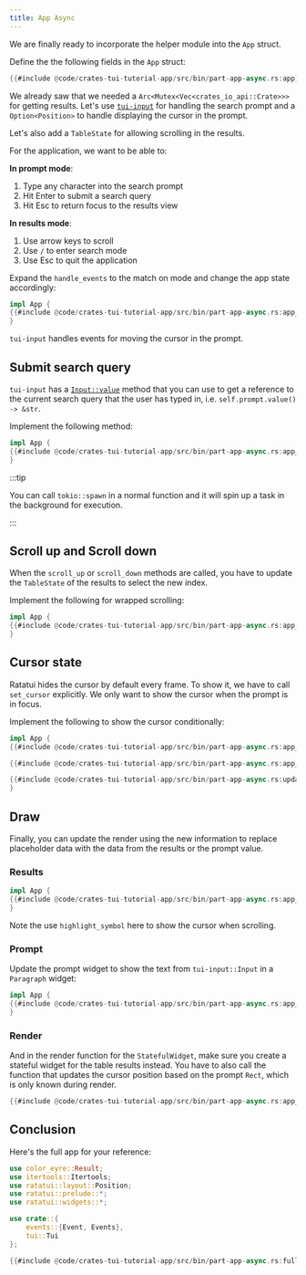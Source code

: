 ```yaml
---
title: App Async
---
```


We are finally ready to incorporate the helper module into the `App` struct.

Define the the following fields in the `App` struct:

```rust title="src/app.rs"
{{#include @code/crates-tui-tutorial-app/src/bin/part-app-async.rs:app}}
```

We already saw that we needed a `Arc<Mutex<Vec<crates_io_api::Crate>>>` for getting results. Let's
use [`tui-input`] for handling the search prompt and a `Option<Position>` to handle displaying the
cursor in the prompt.

[`tui-input`]: https://github.com/sayanarijit/tui-input

Let's also add a `TableState` for allowing scrolling in the results.

For the application, we want to be able to:

**In prompt mode**:

1. Type any character into the search prompt
2. Hit Enter to submit a search query
3. Hit Esc to return focus to the results view

**In results mode**:

1. Use arrow keys to scroll
2. Use `/` to enter search mode
3. Use Esc to quit the application

Expand the `handle_events` to the match on mode and change the app state accordingly:

```rust title="src/app.rs"
impl App {
{{#include @code/crates-tui-tutorial-app/src/bin/part-app-async.rs:app_handle_event}}
}
```

`tui-input` handles events for moving the cursor in the prompt.

## Submit search query

`tui-input` has a [`Input::value`] method that you can use to get a reference to the current search
query that the user has typed in, i.e. `self.prompt.value() -> &str`.

[`Input::value`]: https://docs.rs/tui-input/latest/tui_input/struct.Input.html#method.value

Implement the following method:

```rust title="src/app.rs"
impl App {
{{#include @code/crates-tui-tutorial-app/src/bin/part-app-async.rs:app_submit_search_query}}
}
```

:::tip

You can call `tokio::spawn` in a normal function and it will spin up a task in the background for
execution.

:::

## Scroll up and Scroll down

When the `scroll_up` or `scroll_down` methods are called, you have to update the `TableState` of the
results to select the new index.

Implement the following for wrapped scrolling:

```rust title="src/app.rs"
impl App {
{{#include @code/crates-tui-tutorial-app/src/bin/part-app-async.rs:app_scroll}}
}
```

## Cursor state

Ratatui hides the cursor by default every frame. To show it, we have to call `set_cursor`
explicitly. We only want to show the cursor when the prompt is in focus.

Implement the following to show the cursor conditionally:

```rust title="src/app.rs"
impl App {
{{#include @code/crates-tui-tutorial-app/src/bin/part-app-async.rs:app_draw}}

{{#include @code/crates-tui-tutorial-app/src/bin/part-app-async.rs:app_update_cursor}}

{{#include @code/crates-tui-tutorial-app/src/bin/part-app-async.rs:update_prompt_cursor_state}}
}
```

## Draw

Finally, you can update the render using the new information to replace placeholder data with the
data from the results or the prompt value.

### Results

```rust title="src/app.rs"
impl App {
{{#include @code/crates-tui-tutorial-app/src/bin/part-app-async.rs:app_results_table_widget}}
}
```

Note the use `highlight_symbol` here to show the cursor when scrolling.

### Prompt

Update the prompt widget to show the text from `tui-input::Input` in a `Paragraph` widget:

```rust title="src/app.rs"
impl App {
{{#include @code/crates-tui-tutorial-app/src/bin/part-app-async.rs:app_prompt_widget}}
}
```

### Render

And in the render function for the `StatefulWidget`, make sure you create a stateful widget for the
table results instead. You have to also call the function that updates the cursor position based on
the prompt `Rect`, which is only known during render.

```rust title="src/app.rs"
{{#include @code/crates-tui-tutorial-app/src/bin/part-app-async.rs:app_statefulwidget}}
```

## Conclusion

Here's the full app for your reference:

```rust collapsed title="src/app.rs (click to expand)"
use color_eyre::Result;
use itertools::Itertools;
use ratatui::layout::Position;
use ratatui::prelude::*;
use ratatui::widgets::*;

use crate::{
    events::{Event, Events},
    tui::Tui
};

{{#include @code/crates-tui-tutorial-app/src/bin/part-app-async.rs:full_app}}
```
